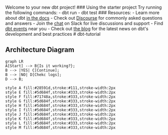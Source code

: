 Welcome to your new dbt project! ### Using the starter project Try running the following commands: - dbt run - dbt test ### Resources: - Learn more about dbt [in the docs](https://docs.getdbt.com/docs/introduction) - Check out [Discourse](https://discourse.getdbt.com/) for commonly asked questions and answers - Join the [chat](https://community.getdbt.com/) on Slack for live discussions and support - Find [dbt events](https://events.getdbt.com) near you - Check out [the blog](https://blog.getdbt.com/) for the latest news on dbt's development and best practices # dbt-tutorial 


## Architecture Diagram 

```mermaid 
graph LR 
A[Start] --> B{Is it working?}; 
B --> |YES| C[Continue]; 
B --> |NO| D[Chekc logs]; 
D --> B; 

style A fill:#28591d,stroke:#111,stroke-width:2px
style E fill:#5d684f,stroke:#333,stroke-width:2px
style F fill:#71748a,stroke:#333,stroke-width:2px
style G fill:#5d684f,stroke:#333,stroke-width:2px
style H fill:#5d684f,stroke:#333,stroke-width:2px
style I fill:#5d684f,stroke:#333,stroke-width:2px
style J fill:#5d684f,stroke:#333,stroke-width:2px
style K fill:#5d684f,stroke:#333,stroke-width:2px
style L fill:#5d684f,stroke:#333,stroke-width:2px
style M fill:#5d684f,stroke:#333,stroke-width:2px

```

